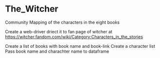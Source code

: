 # The_Witcher
Community Mapping of the characters in the eight books

Create a web-driver driect it to fan page of witcher at 
https://witcher.fandom.com/wiki/Category:Characters_in_the_stories

Create a list of books with book name and book-link
Create a character list 
Pass book name and charachter name to dataframe
